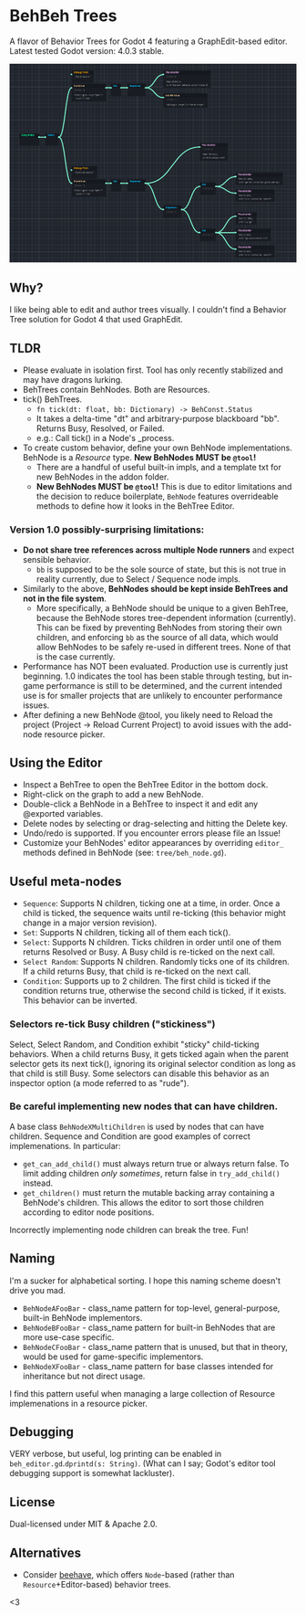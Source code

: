 # BehBeh Trees
A flavor of Behavior Trees for Godot 4 featuring a GraphEdit-based editor. Latest tested Godot version: 4.0.3 stable.

![screenshot of BehBeh Trees](doc/Screenshot_2023-05-26_173006.png)


## Why?
I like being able to edit and author trees visually. I couldn't find a Behavior Tree solution for Godot 4 that used GraphEdit.


## TLDR
- Please evaluate in isolation first. Tool has only recently stabilized and may have dragons lurking.
- BehTrees contain BehNodes. Both are Resources.
- tick() BehTrees.
  - `fn tick(dt: float, bb: Dictionary) -> BehConst.Status`
  - It takes a delta-time "dt" and arbitrary-purpose blackboard "bb". Returns Busy, Resolved, or Failed.
  - e.g.: Call tick() in a Node's _process.
- To create custom behavior, define your own BehNode implementations. BehNode is a _Resource_ type. **New BehNodes MUST be `@tool`!**
  - There are a handful of useful built-in impls, and a template txt for new BehNodes in the addon folder.
  - **New BehNodes MUST be `@tool`!** This is due to editor limitations and the decision to reduce boilerplate, `BehNode` features overrideable methods to define how it looks in the BehTree Editor.

### Version 1.0 possibly-surprising limitations:
  - **Do not share tree references across multiple Node runners** and expect sensible behavior.
	- `bb` is supposed to be the sole source of state, but this is not true in reality currently, due to Select / Sequence node impls.
  - Similarly to the above, **BehNodes should be kept inside BehTrees and not in the file system**.
    - More specifically, a BehNode should be unique to a given BehTree, because the BehNode stores tree-dependent information (currently). This can be fixed by preventing BehNodes from storing their own children, and enforcing `bb` as the source of all data, which would allow BehNodes to be safely re-used in different trees. None of that is the case currently.
  - Performance has NOT been evaluated. Production use is currently just beginning. 1.0 indicates the tool has been stable through testing, but in-game performance is still to be determined, and the current intended use is for smaller projects that are unlikely to encounter performance issues.
  - After defining a new BehNode @tool, you likely need to Reload the project (Project -> Reload Current Project) to avoid issues with the add-node resource picker.


## Using the Editor
- Inspect a BehTree to open the BehTree Editor in the bottom dock.
- Right-click on the graph to add a new BehNode.
- Double-click a BehNode in a BehTree to inspect it and edit any @exported variables.
- Delete nodes by selecting or drag-selecting and hitting the Delete key.
- Undo/redo is supported. If you encounter errors please file an Issue!
- Customize your BehNodes' editor appearances by overriding `editor_` methods defined in BehNode (see: `tree/beh_node.gd`).


## Useful meta-nodes
- `Sequence`: Supports N children, ticking one at a time, in order. Once a child is ticked, the sequence waits until re-ticking (this behavior might change in a major version revision).
- `Set`: Supports N children, ticking all of them each tick().
- `Select`: Supports N children. Ticks children in order until one of them returns Resolved or Busy. A Busy child is re-ticked on the next call.
- `Select Random`: Supports N children. Randomly ticks one of its children. If a child returns Busy, that child is re-ticked on the next call.
- `Condition`: Supports up to 2 children. The first child is ticked if the condition returns true, otherwise the second child is ticked, if it exists. This behavior can be inverted.

### Selectors re-tick Busy children ("stickiness")
Select, Select Random, and Condition exhibit "sticky" child-ticking behaviors. When a child returns Busy, it gets ticked again when the parent selector gets its next tick(), ignoring its original selector condition as long as that child is still Busy. Some selectors can disable this behavior as an inspector option (a mode referred to as "rude").

### Be careful implementing new nodes that can have children.
A base class `BehNodeXMultiChildren` is used by nodes that can have children. Sequence and Condition are good examples of correct implemenations. In particular:
- `get_can_add_child()` must always return true or always return false. To limit adding children _only sometimes_, return false in `try_add_child()` instead.
- `get_children()` must return the mutable backing array containing a BehNode's children. This allows the editor to sort those children according to editor node positions.

Incorrectly implementing node children can break the tree. Fun!


## Naming
I'm a sucker for alphabetical sorting. I hope this naming scheme doesn't drive you mad.

- `BehNodeAFooBar` - class_name pattern for top-level, general-purpose, built-in BehNode implementors.
- `BehNodeBFooBar` - class_name pattern for built-in BehNodes that are more use-case specific.
- `BehNodeCFooBar` - class_name pattern that is unused, but that in theory, would be used for game-specific implementors.
- `BehNodeXFooBar` - class_name pattern for base classes intended for inheritance but not direct usage.

I find this pattern useful when managing a large collection of Resource implemenations in a resource picker.


## Debugging
VERY verbose, but useful, log printing can be enabled in `beh_editor.gd`.`dprintd(s: String)`. (What can I say; Godot's editor tool debugging support is somewhat lackluster).
  
  
## License

Dual-licensed under MIT & Apache 2.0.


## Alternatives
- Consider [beehave](https://github.com/bitbrain/beehave), which offers `Node`-based (rather than `Resource`+Editor-based) behavior trees.


<3

